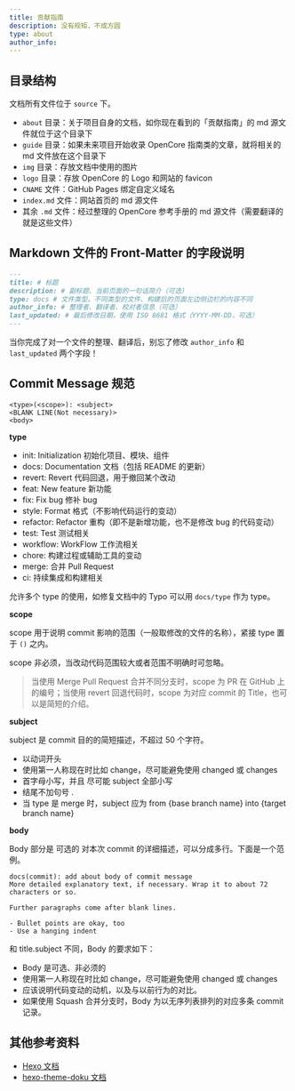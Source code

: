 ```yaml
---
title: 贡献指南
description: 没有规矩，不成方圆
type: about
author_info:
---
```


## 目录结构

文档所有文件位于 `source` 下。

- `about` 目录：关于项目自身的文档，如你现在看到的「贡献指南」的 md 源文件就位于这个目录下
- `guide` 目录：如果未来项目开始收录 OpenCore 指南类的文章，就将相关的 md 文件放在这个目录下
- `img` 目录：存放文档中使用的图片
- `logo` 目录：存放 OpenCore 的 Logo 和网站的 favicon
- `CNAME` 文件：GitHub Pages 绑定自定义域名
- `index.md` 文件：网站首页的 md 源文件
- 其余 `.md` 文件：经过整理的 OpenCore 参考手册的 md 源文件（需要翻译的就是这些文件）

## Markdown 文件的 Front-Matter 的字段说明

```markdown
---
title: # 标题
description: # 副标题、当前页面的一句话简介（可选）
type: docs # 文件类型。不同类型的文件、构建后的页面左边侧边栏的内容不同
author_info: # 整理者、翻译者、校对者信息（可选）
last_updated: # 最后修改日期，使用 ISO 8681 格式（YYYY-MM-DD，可选）
---
```

当你完成了对一个文件的整理、翻译后，别忘了修改 `author_info` 和 `last_updated` 两个字段！

## Commit Message 规范

```
<type>(<scope>): <subject>
<BLANK LINE(Not necessary)>
<body>
```

**type**

- init: Initialization 初始化项目、模块、组件
- docs: Documentation 文档（包括 README 的更新）
- revert: Revert 代码回退，用于撤回某个改动
- feat: New feature 新功能
- fix: Fix bug 修补 bug
- style: Format 格式（不影响代码运行的变动）
- refactor: Refactor 重构（即不是新增功能，也不是修改 bug 的代码变动）
- test: Test 测试相关
- workflow: WorkFlow 工作流相关
- chore: 构建过程或辅助工具的变动
- merge: 合并 Pull Request
- ci: 持续集成和构建相关

允许多个 type 的使用，如修复文档中的 Typo 可以用 `docs/type` 作为 type。

**scope**

scope 用于说明 commit 影响的范围（一般取修改的文件的名称），紧接 type 置于 `()` 之内。

scope 非必须，当改动代码范围较大或者范围不明确时可忽略。

> 当使用 Merge Pull Request 合并不同分支时，scope 为 PR 在 GitHub 上的编号；当使用 revert 回退代码时，scope 为对应 commit 的 Title，也可以是简短的介绍。

**subject**

subject 是 commit 目的的简短描述，不超过 50 个字符。

- 以动词开头
- 使用第一人称现在时比如 change，尽可能避免使用 changed 或 changes
- 首字母小写，并且 尽可能 subject 全部小写
- 结尾不加句号 .
- 当 type 是 merge 时，subject 应为 from {base branch name} into {target branch name}

**body**

Body 部分是 可选的 对本次 commit 的详细描述，可以分成多行。下面是一个范例。

```
docs(commit): add about body of commit message
More detailed explanatory text, if necessary. Wrap it to about 72 characters or so.

Further paragraphs come after blank lines.

- Bullet points are okay, too
- Use a hanging indent
```

和 title.subject 不同，Body 的要求如下：

- Body 是可选、非必须的
- 使用第一人称现在时比如 change，尽可能避免使用 changed 或 changes
- 应该说明代码变动的动机，以及与以前行为的对比。
- 如果使用 Squash 合并分支时，Body 为以无序列表排列的对应多条 commit 记录。

## 其他参考资料

- [Hexo 文档](https://hexo.io)
- [hexo-theme-doku 文档](https://doku.skk.moe)
